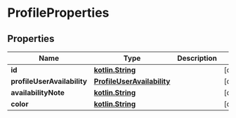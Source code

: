 # ProfileProperties

## Properties
Name | Type | Description | Notes
------------ | ------------- | ------------- | -------------
**id** | [**kotlin.String**](.md) |  |  [optional]
**profileUserAvailability** | [**ProfileUserAvailability**](ProfileUserAvailability.md) |  |  [optional]
**availabilityNote** | [**kotlin.String**](.md) |  |  [optional]
**color** | [**kotlin.String**](.md) |  |  [optional]
